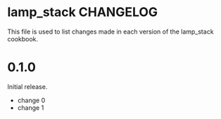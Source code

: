 # lamp_stack CHANGELOG

This file is used to list changes made in each version of the lamp_stack cookbook.

# 0.1.0

Initial release.

- change 0
- change 1

